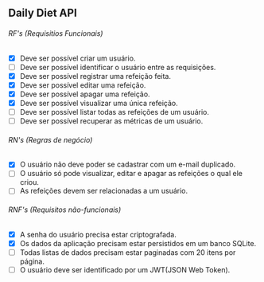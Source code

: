 ## Daily Diet API

###### RF's (Requisitios Funcionais)

* [X] Deve ser possível criar um usuário.
* [ ] Deve ser possível identificar o usuário entre as requisições.
* [X] Deve ser possível registrar uma refeição feita.
* [X] Deve ser possível editar uma refeição.
* [X] Deve ser possível apagar uma refeição.
* [X] Deve ser possível visualizar uma única refeição.
* [ ] Deve ser possível listar todas as refeições de um usuário.
* [ ] Deve ser possível recuperar as métricas de um usuário.

###### RN's (Regras de negócio)

* [X] O usuário não deve poder se cadastrar com um e-mail duplicado.
* [ ] O usuário só pode visualizar, editar e apagar as refeições o qual ele criou.
* [ ] As refeições devem ser relacionadas a um usuário.

###### RNF's (Requisitos não-funcionais)

* [X] A senha do usuário precisa estar criptografada.
* [X] Os dados da aplicação precisam estar persistidos em um banco SQLite.
* [ ] Todas listas de dados precisam estar paginadas com 20 itens por página.
* [ ] O usuário deve ser identificado por um JWT(JSON Web Token).
